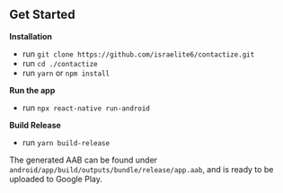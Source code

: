 ## Get Started

**Installation**

- run `git clone https://github.com/israelite6/contactize.git`
- run `cd ./contactize`
- run `yarn` or `npm install`

**Run the app**

- run `npx react-native run-android`

**Build Release**

- run `yarn build-release`

The generated AAB can be found under `android/app/build/outputs/bundle/release/app.aab`, and is ready to be uploaded to Google Play.
